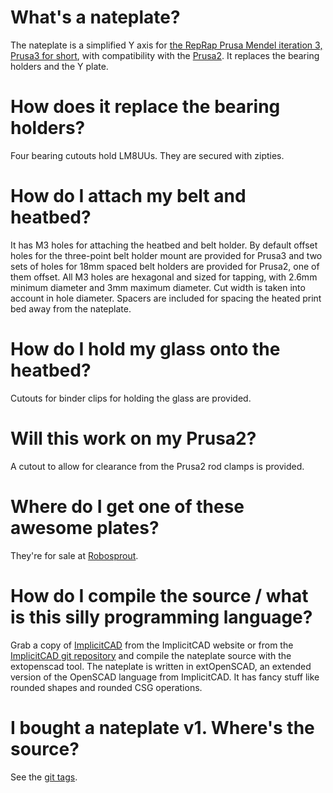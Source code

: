 What's a nateplate?
===================
The nateplate is a simplified Y axis for [the RepRap Prusa Mendel iteration 3, Prusa3 for short](https://github.com/josefprusa/Prusa3), with compatibility with the [Prusa2](https://github.com/josefprusa/PrusaMendel).
It replaces the bearing holders and the Y plate.

How does it replace the bearing holders?
========================================
Four bearing cutouts hold LM8UUs. They are secured with zipties.

How do I attach my belt and heatbed?
====================================
It has M3 holes for attaching the heatbed and belt holder. By default offset holes for the three-point belt holder mount are provided for Prusa3 and two sets of holes for 18mm spaced belt holders are provided for Prusa2, one of them offset.
All M3 holes are hexagonal and sized for tapping, with 2.6mm minimum diameter and 3mm maximum diameter. Cut width is taken into account in hole diameter.
Spacers are included for spacing the heated print bed away from the nateplate.

How do I hold my glass onto the heatbed?
========================================
Cutouts for binder clips for holding the glass are provided.

Will this work on my Prusa2?
============================
A cutout to allow for clearance from the Prusa2 rod clamps is provided.

Where do I get one of these awesome plates?
===========================================
They're for sale at [Robosprout](http://bit.ly/nateplate).

How do I compile the source / what is this silly programming language?
======================================================================
Grab a copy of [ImplicitCAD](http://www.implicitcad.org/) from the ImplicitCAD website or from the [ImplicitCAD git repository](https://github.com/colah/ImplicitCAD) and compile the nateplate source with the extopenscad tool.
The nateplate is written in extOpenSCAD, an extended version of the OpenSCAD language from ImplicitCAD.
It has fancy stuff like rounded shapes and rounded CSG operations.

I bought a nateplate v1. Where's the source?
============================================
See the [git tags](https://github.com/nathan7/nateplate/tags).
